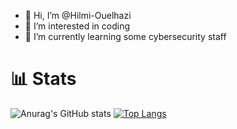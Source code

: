 - 👋 Hi, I’m @Hilmi-Ouelhazi
- 👀 I’m interested in coding 
- 🌱 I’m currently learning some cybersecurity staff



# 📊 Stats
![Anurag's GitHub stats](https://github-readme-stats.vercel.app/api?username=Hilmi-z&show_icons=true&theme=github_dark)
[![Top Langs](https://github-readme-stats.vercel.app/api/top-langs/?username=Hilmi-z&layout=donut&theme=github_dark)](https://github.com/anuraghazra/github-readme-stats)
